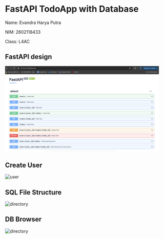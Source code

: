 # FastAPI TodoApp with Database

Name: Evandra Harya Putra

NIM: 2602118433

Class: L4AC

## FastAPI design

![FastApi](/Todo(database)/react-todo-list/src/assets/Dashboard.png)

## Create User

![user](/react-todo-list/src/assets/user.png)

## SQL File Structure

![directory](/react-todo-list/src/assets/directory.png)

## DB Browser

![directory](/react-todo-list/src/assets/DB_browser.png)
